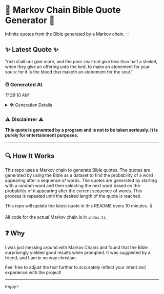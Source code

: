 # 📖 Markov Chain Bible Quote Generator 📖

Infinite quotes from the Bible generated by a Markov chain. ✨

## ✨ Latest Quote ✨
"rich shall not give more, and the poor shall not give less than half a shekel, when they give an offering unto the lord, to make an atonement for your souls: for it is the blood that maketh an atonement for the soul."

### ⏰ Generated At
*11:38:10 AM*

<details>
    <summary>🛠️ Generation Details</summary>
    <p>
        <strong>🌱 Seed:</strong> rich<br>
        <strong>🔄 Iterations:</strong> 42<br>
        <strong>📜 Context History:</strong><br>[ rich ]: shall<br>[ rich, shall ]: not<br>[ rich, shall, not ]: give<br>[ rich, shall, not, give ]: more,<br>[ rich, shall, not, give, more, ]: and<br>[ rich, shall, not, give, more,, and ]: the<br>[ shall, not, give, more,, and, the ]: poor<br>[ not, give, more,, and, the, poor ]: shall<br>[ give, more,, and, the, poor, shall ]: not<br>[ more,, and, the, poor, shall, not ]: give<br>[ and, the, poor, shall, not, give ]: less<br>[ the, poor, shall, not, give, less ]: than<br>[ poor, shall, not, give, less, than ]: half<br>[ shall, not, give, less, than, half ]: a<br>[ not, give, less, than, half, a ]: shekel,<br>[ give, less, than, half, a, shekel, ]: when<br>[ less, than, half, a, shekel,, when ]: they<br>[ than, half, a, shekel,, when, they ]: give<br>[ half, a, shekel,, when, they, give ]: an<br>[ a, shekel,, when, they, give, an ]: offering<br>[ shekel,, when, they, give, an, offering ]: unto<br>[ when, they, give, an, offering, unto ]: the<br>[ they, give, an, offering, unto, the ]: lord,<br>[ give, an, offering, unto, the, lord, ]: to<br>[ an, offering, unto, the, lord,, to ]: make<br>[ offering, unto, the, lord,, to, make ]: an<br>[ unto, the, lord,, to, make, an ]: atonement<br>[ the, lord,, to, make, an, atonement ]: for<br>[ lord,, to, make, an, atonement, for ]: your<br>[ to, make, an, atonement, for, your ]: souls:<br>[ make, an, atonement, for, your, souls: ]: for<br>[ an, atonement, for, your, souls:, for ]: it<br>[ atonement, for, your, souls:, for, it ]: is<br>[ for, your, souls:, for, it, is ]: the<br>[ your, souls:, for, it, is, the ]: blood<br>[ souls:, for, it, is, the, blood ]: that<br>[ for, it, is, the, blood, that ]: maketh<br>[ it, is, the, blood, that, maketh ]: an<br>[ is, the, blood, that, maketh, an ]: atonement<br>[ the, blood, that, maketh, an, atonement ]: for<br>[ blood, that, maketh, an, atonement, for ]: the<br>[ that, maketh, an, atonement, for, the ]: soul.<br>
    </p>
</details>

### ⚠️ Disclaimer ⚠️
**This quote is generated by a program and is not to be taken seriously. It is purely for entertainment purposes.**

---

## 🔍 How It Works

This repo uses a Markov chain to generate Bible quotes. The quotes are generated by using the Bible as a dataset to find the probability of a word appearing after a sequence of words. The quotes are generated by starting with a random word and then selecting the next word based on the probability of it appearing after the current sequence of words. This process is repeated until the desired length of the quote is reached.

This repo will update the latest quote in this README every 10 minutes. ⏳

All code for the actual Markov chain is in `index.ts`.

## ❓ Why

I was just messing around with Markov Chains and found that the Bible surprisingly yielded good results when prompted. 
It was suggested by a friend, and I am in no way christian.

Feel free to adjust the text further to accurately reflect your intent and experience with the project!

---

*Enjoy*✨
